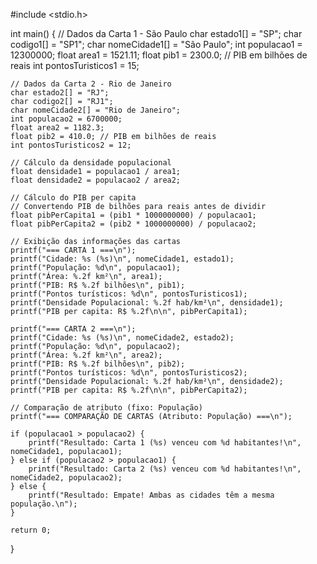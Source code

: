 #include <stdio.h>

int main() {
    // Dados da Carta 1 - São Paulo
    char estado1[] = "SP";
    char codigo1[] = "SP1";
    char nomeCidade1[] = "São Paulo";
    int populacao1 = 12300000;
    float area1 = 1521.11;
    float pib1 = 2300.0; // PIB em bilhões de reais
    int pontosTuristicos1 = 15;

    // Dados da Carta 2 - Rio de Janeiro
    char estado2[] = "RJ";
    char codigo2[] = "RJ1";
    char nomeCidade2[] = "Rio de Janeiro";
    int populacao2 = 6700000;
    float area2 = 1182.3;
    float pib2 = 410.0; // PIB em bilhões de reais
    int pontosTuristicos2 = 12;

    // Cálculo da densidade populacional
    float densidade1 = populacao1 / area1;
    float densidade2 = populacao2 / area2;

    // Cálculo do PIB per capita
    // Convertendo PIB de bilhões para reais antes de dividir
    float pibPerCapita1 = (pib1 * 1000000000) / populacao1;
    float pibPerCapita2 = (pib2 * 1000000000) / populacao2;

    // Exibição das informações das cartas
    printf("=== CARTA 1 ===\n");
    printf("Cidade: %s (%s)\n", nomeCidade1, estado1);
    printf("População: %d\n", populacao1);
    printf("Área: %.2f km²\n", area1);
    printf("PIB: R$ %.2f bilhões\n", pib1);
    printf("Pontos turísticos: %d\n", pontosTuristicos1);
    printf("Densidade Populacional: %.2f hab/km²\n", densidade1);
    printf("PIB per capita: R$ %.2f\n\n", pibPerCapita1);

    printf("=== CARTA 2 ===\n");
    printf("Cidade: %s (%s)\n", nomeCidade2, estado2);
    printf("População: %d\n", populacao2);
    printf("Área: %.2f km²\n", area2);
    printf("PIB: R$ %.2f bilhões\n", pib2);
    printf("Pontos turísticos: %d\n", pontosTuristicos2);
    printf("Densidade Populacional: %.2f hab/km²\n", densidade2);
    printf("PIB per capita: R$ %.2f\n\n", pibPerCapita2);

    // Comparação de atributo (fixo: População)
    printf("=== COMPARAÇÃO DE CARTAS (Atributo: População) ===\n");

    if (populacao1 > populacao2) {
        printf("Resultado: Carta 1 (%s) venceu com %d habitantes!\n", nomeCidade1, populacao1);
    } else if (populacao2 > populacao1) {
        printf("Resultado: Carta 2 (%s) venceu com %d habitantes!\n", nomeCidade2, populacao2);
    } else {
        printf("Resultado: Empate! Ambas as cidades têm a mesma população.\n");
    }

    return 0;
}
